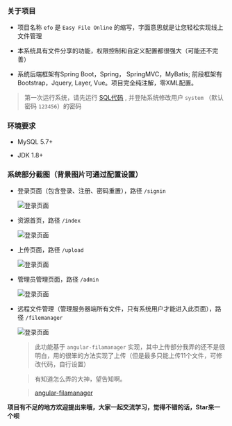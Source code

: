 ### 关于项目

- 项目名称 `efo` 是 `Easy File Online` 的缩写，字面意思就是让您轻松实现线上文件管理

- 本系统具有文件分享的功能，权限控制和自定义配置都很强大（可能还不完善）

- 系统后端框架有Spring Boot，Spring， SpringMVC，MyBatis; 前段框架有Bootstrap，Jquery, Layer, Vue。项目完全纯注解，零XML配置。

> 第一次运行系统，请先运行 [SQL代码](/mysql/efo.sql) , 并登陆系统修改用户 `system` （默认密码 `123456`）的密码

### 环境要求

- MySQL 5.7+

- JDK 1.8+

### 系统部分截图（背景图片可通过配置设置）

- 登录页面（包含登录、注册、密码重置），路径 `/signin` 

	![登录页面](http://oq4pzgtcb.bkt.clouddn.com/git/efo/signin.png)
	
- 资源首页，路径 `/index` 

	![登录页面](http://oq4pzgtcb.bkt.clouddn.com/git/efo/index.png)
	
- 上传页面，路径 `/upload` 

	![登录页面](http://oq4pzgtcb.bkt.clouddn.com/git/efo/upload.png)
	
- 管理员管理页面，路径 `/admin` 

	![登录页面](http://oq4pzgtcb.bkt.clouddn.com/git/efo/admin.png)
	
- 远程文件管理（管理服务器端所有文件，只有系统用户才能进入此页面），路径 `/filemanager` 

	![登录页面](http://oq4pzgtcb.bkt.clouddn.com/git/efo/filemanager.png)
	
	> 此功能基于 `angular-filamanager` 实现，其中上传部分我弄的还不是很明白，用的很笨的方法实现了上传（但是最多只能上传11个文件，可修改代码，自行设置）
	
	> 有知道怎么弄的大神，望告知啊。
	
	> [angular-filamanager](https://github.com/joni2back/angular-filemanager)
	
**项目有不足的地方欢迎提出来哦，大家一起交流学习，觉得不错的话，Star来一个呗**
